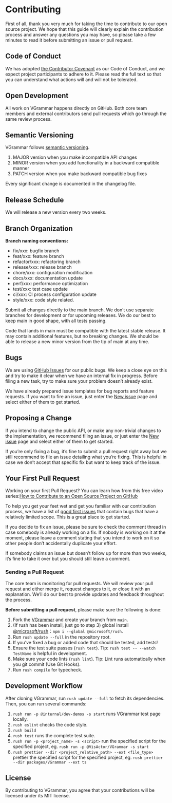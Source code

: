 # Contributing

First of all, thank you very much for taking the time to contribute to our open source project. We hope that this guide will clearly explain the contribution process and answer any questions you may have, so please take a few minutes to read it before submitting an issue or pull request.

## Code of Conduct

We has adopted [the Contributor Covenant](CODE_OF_CONDUCT.md) as our Code of Conduct, and we expect project participants to adhere to it. Please read the full text so that you can understand what actions will and will not be tolerated.

## Open Development

All work on VGrammar happens directly on GitHub. Both core team members and external contributors send pull requests which go through the same review process.

## Semantic Versioning

VGrammar follows [semantic versioning](https://semver.org/).

1. MAJOR version when you make incompatible API changes
2. MINOR version when you add functionality in a backward compatible manner
3. PATCH version when you make backward compatible bug fixes

Every significant change is documented in the changelog file.

## Release Schedule

We will release a new version every two weeks.

## Branch Organization

<b> Branch naming conventions:</b>

- fix/xxx: bugfix branch
- feat/xxx: feature branch
- refactor/xxx: refactoring branch
- release/xxx: release branch
- chore/xxx: configuration modification
- docs/xxx: documentation update
- perf/xxx: performance optimization
- test/xxx: test case update
- ci/xxx: CI process configuration update
- style/xxx: code style related.

Submit all changes directly to the main branch. We don’t use separate branches for development or for upcoming releases. We do our best to keep main in good shape, with all tests passing.

Code that lands in main must be compatible with the latest stable release. It may contain additional features, but no breaking changes. We should be able to release a new minor version from the tip of main at any time.

## Bugs

We are using [GitHub Issues](https://github.com/VisActor/VGrammar/issues) for our public bugs. We keep a close eye on this and try to make it clear when we have an internal fix in progress. Before filing a new task, try to make sure your problem doesn’t already exist.

We have already prepared issue templates for bug reports and feature requests. If you want to fire an issue, just enter the [New issue](https://github.com/VisActor/VGrammar/issues/new/choose) page and select either of them to get started.

## Proposing a Change

If you intend to change the public API, or make any non-trivial changes to the implementation, we recommend filing an issue, or just enter the [New issue](https://github.com/VisActor/VGrammar/issue) page and select either of them to get started.

If you’re only fixing a bug, it’s fine to submit a pull request right away but we still recommend to file an issue detailing what you’re fixing. This is helpful in case we don’t accept that specific fix but want to keep track of the issue.

## Your First Pull Request

Working on your first Pull Request? You can learn how from this free video series:[How to Contribute to an Open Source Project on GitHub](https://egghead.io/courses/how-to-contribute-to-an-open-source-project-on-github)

To help you get your feet wet and get you familiar with our contribution process, we have a list of [good first issues](todo) that contain bugs that have a relatively limited scope. This is a great place to get started.

If you decide to fix an issue, please be sure to check the comment thread in case somebody is already working on a fix. If nobody is working on it at the moment, please leave a comment stating that you intend to work on it so other people don’t accidentally duplicate your effort.

If somebody claims an issue but doesn’t follow up for more than two weeks, it’s fine to take it over but you should still leave a comment.

### Sending a Pull Request

The core team is monitoring for pull requests. We will review your pull request and either merge it, request changes to it, or close it with an explanation. We’ll do our best to provide updates and feedback throughout the process.

**Before submitting a pull request**, please make sure the following is done:

1. Fork the [VGrammar](https://github.com/VisActor/VGrammar/) and create your branch from `main`.
2. (If rush has been install, just go to step 3) global install [@microsoft/rush](https://rushjs.io/pages/intro/get_started/)：`npm i --global @microsoft/rush`.
3. Run `rush update --full` in the repository root.
4. If you’ve fixed a bug or added code that should be tested, add tests!
5. Ensure the test suite passes (`rush test`). Tip: `rush test -- --watch TestName` is helpful in development.
6. Make sure your code lints (`rush lint`). Tip: Lint runs automatically when you git commit (Use Git Hooks).
7. Run `rush compile` for typecheck.

## Development Workflow

After cloning VGrammar, run `rush update --full` to fetch its dependencies. Then, you can run several commands:

1. `rush run -p @internal/dev-demos -s start` runs VGrammar test page locally.
2. `rush eslint` checks the code style.
3. `rush build`
4. `rush test` runs the complete test suite.
5. `rush run -p <project_name> -s <script>` run the specified script for the specified project, eg. `rush run -p @VisActor/VGrammar -s start`
6. `rush prettier --dir <project_relative_path> --ext <file_type>` prettier the specified script for the specified project, eg. `rush prettier --dir packages/VGrammar --ext ts`

## License

By contributing to VGrammar, you agree that your contributions will be licensed under its MIT license.

